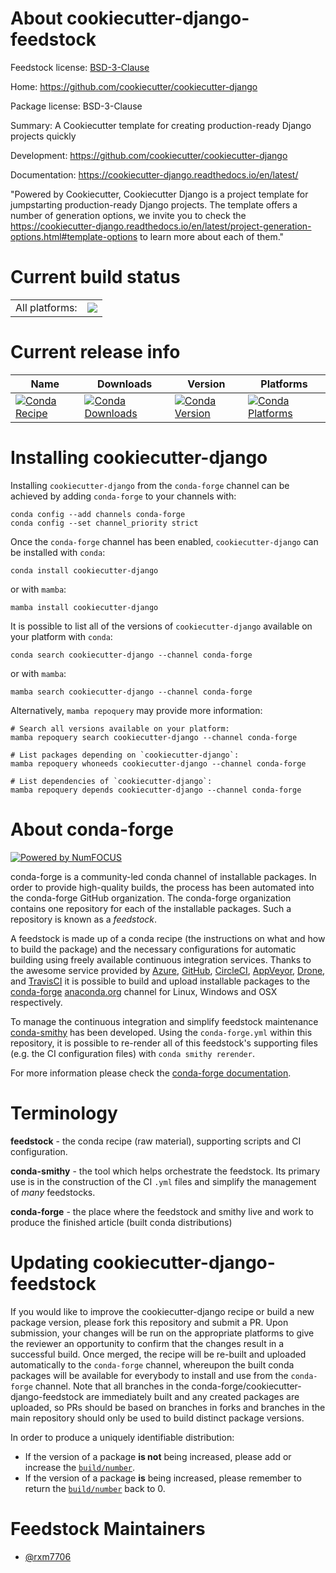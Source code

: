 About cookiecutter-django-feedstock
===================================

Feedstock license: [BSD-3-Clause](https://github.com/conda-forge/cookiecutter-django-core-feedstock/blob/main/LICENSE.txt)

Home: https://github.com/cookiecutter/cookiecutter-django

Package license: BSD-3-Clause

Summary: A Cookiecutter template for creating production-ready Django projects quickly

Development: https://github.com/cookiecutter/cookiecutter-django

Documentation: https://cookiecutter-django.readthedocs.io/en/latest/

"Powered by Cookiecutter, Cookiecutter Django is a project template for jumpstarting
production-ready Django projects. The template offers a number of generation options,
we invite you to check the https://cookiecutter-django.readthedocs.io/en/latest/project-generation-options.html#template-options
to learn more about each of them."


Current build status
====================


<table><tr><td>All platforms:</td>
    <td>
      <a href="https://dev.azure.com/conda-forge/feedstock-builds/_build/latest?definitionId=20393&branchName=main">
        <img src="https://dev.azure.com/conda-forge/feedstock-builds/_apis/build/status/cookiecutter-django-core-feedstock?branchName=main">
      </a>
    </td>
  </tr>
</table>

Current release info
====================

| Name | Downloads | Version | Platforms |
| --- | --- | --- | --- |
| [![Conda Recipe](https://img.shields.io/badge/recipe-cookiecutter--django-green.svg)](https://anaconda.org/conda-forge/cookiecutter-django) | [![Conda Downloads](https://img.shields.io/conda/dn/conda-forge/cookiecutter-django.svg)](https://anaconda.org/conda-forge/cookiecutter-django) | [![Conda Version](https://img.shields.io/conda/vn/conda-forge/cookiecutter-django.svg)](https://anaconda.org/conda-forge/cookiecutter-django) | [![Conda Platforms](https://img.shields.io/conda/pn/conda-forge/cookiecutter-django.svg)](https://anaconda.org/conda-forge/cookiecutter-django) |

Installing cookiecutter-django
==============================

Installing `cookiecutter-django` from the `conda-forge` channel can be achieved by adding `conda-forge` to your channels with:

```
conda config --add channels conda-forge
conda config --set channel_priority strict
```

Once the `conda-forge` channel has been enabled, `cookiecutter-django` can be installed with `conda`:

```
conda install cookiecutter-django
```

or with `mamba`:

```
mamba install cookiecutter-django
```

It is possible to list all of the versions of `cookiecutter-django` available on your platform with `conda`:

```
conda search cookiecutter-django --channel conda-forge
```

or with `mamba`:

```
mamba search cookiecutter-django --channel conda-forge
```

Alternatively, `mamba repoquery` may provide more information:

```
# Search all versions available on your platform:
mamba repoquery search cookiecutter-django --channel conda-forge

# List packages depending on `cookiecutter-django`:
mamba repoquery whoneeds cookiecutter-django --channel conda-forge

# List dependencies of `cookiecutter-django`:
mamba repoquery depends cookiecutter-django --channel conda-forge
```


About conda-forge
=================

[![Powered by
NumFOCUS](https://img.shields.io/badge/powered%20by-NumFOCUS-orange.svg?style=flat&colorA=E1523D&colorB=007D8A)](https://numfocus.org)

conda-forge is a community-led conda channel of installable packages.
In order to provide high-quality builds, the process has been automated into the
conda-forge GitHub organization. The conda-forge organization contains one repository
for each of the installable packages. Such a repository is known as a *feedstock*.

A feedstock is made up of a conda recipe (the instructions on what and how to build
the package) and the necessary configurations for automatic building using freely
available continuous integration services. Thanks to the awesome service provided by
[Azure](https://azure.microsoft.com/en-us/services/devops/), [GitHub](https://github.com/),
[CircleCI](https://circleci.com/), [AppVeyor](https://www.appveyor.com/),
[Drone](https://cloud.drone.io/welcome), and [TravisCI](https://travis-ci.com/)
it is possible to build and upload installable packages to the
[conda-forge](https://anaconda.org/conda-forge) [anaconda.org](https://anaconda.org/)
channel for Linux, Windows and OSX respectively.

To manage the continuous integration and simplify feedstock maintenance
[conda-smithy](https://github.com/conda-forge/conda-smithy) has been developed.
Using the ``conda-forge.yml`` within this repository, it is possible to re-render all of
this feedstock's supporting files (e.g. the CI configuration files) with ``conda smithy rerender``.

For more information please check the [conda-forge documentation](https://conda-forge.org/docs/).

Terminology
===========

**feedstock** - the conda recipe (raw material), supporting scripts and CI configuration.

**conda-smithy** - the tool which helps orchestrate the feedstock.
                   Its primary use is in the construction of the CI ``.yml`` files
                   and simplify the management of *many* feedstocks.

**conda-forge** - the place where the feedstock and smithy live and work to
                  produce the finished article (built conda distributions)


Updating cookiecutter-django-feedstock
======================================

If you would like to improve the cookiecutter-django recipe or build a new
package version, please fork this repository and submit a PR. Upon submission,
your changes will be run on the appropriate platforms to give the reviewer an
opportunity to confirm that the changes result in a successful build. Once
merged, the recipe will be re-built and uploaded automatically to the
`conda-forge` channel, whereupon the built conda packages will be available for
everybody to install and use from the `conda-forge` channel.
Note that all branches in the conda-forge/cookiecutter-django-feedstock are
immediately built and any created packages are uploaded, so PRs should be based
on branches in forks and branches in the main repository should only be used to
build distinct package versions.

In order to produce a uniquely identifiable distribution:
 * If the version of a package **is not** being increased, please add or increase
   the [``build/number``](https://docs.conda.io/projects/conda-build/en/latest/resources/define-metadata.html#build-number-and-string).
 * If the version of a package **is** being increased, please remember to return
   the [``build/number``](https://docs.conda.io/projects/conda-build/en/latest/resources/define-metadata.html#build-number-and-string)
   back to 0.

Feedstock Maintainers
=====================

* [@rxm7706](https://github.com/rxm7706/)

